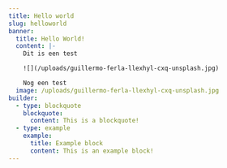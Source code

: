 ```yaml
---
title: Hello world
slug: helloworld
banner:
  title: Hello World!
  content: |-
    Dit is een test

    ![](/uploads/guillermo-ferla-llexhyl-cxq-unsplash.jpg)

    Nog een test
  image: /uploads/guillermo-ferla-llexhyl-cxq-unsplash.jpg
builder:
  - type: blockquote
    blockquote:
      content: This is a blockquote!
  - type: example
    example:
      title: Example block
      content: This is an example block!
---
```

